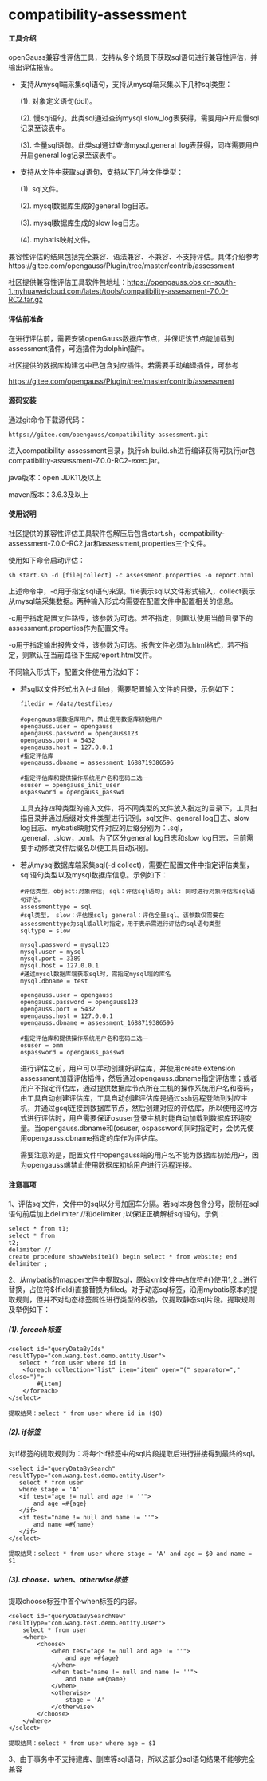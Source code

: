 # compatibility-assessment

#### 工具介绍
openGauss兼容性评估工具，支持从多个场景下获取sql语句进行兼容性评估，并输出评估报告。

- 支持从mysql端采集sql语句，支持从mysql端采集以下几种sql类型：

  (1). 对象定义语句(ddl)。

  (2). 慢sql语句。此类sql通过查询mysql.slow_log表获得，需要用户开启慢sql记录至该表中。

  (3). 全量sql语句。此类sql通过查询mysql.general_log表获得，同样需要用户开启general log记录至该表中。

- 支持从文件中获取sql语句，支持以下几种文件类型：

  (1). sql文件。

  (2). mysql数据库生成的general log日志。

  (3). mysql数据库生成的slow log日志。

  (4). mybatis映射文件。

兼容性评估的结果包括完全兼容、语法兼容、不兼容、不支持评估。具体介绍参考https://gitee.com/opengauss/Plugin/tree/master/contrib/assessment

社区提供兼容性评估工具软件包地址：https://opengauss.obs.cn-south-1.myhuaweicloud.com/latest/tools/compatibility-assessment-7.0.0-RC2.tar.gz

#### 评估前准备

在进行评估前，需要安装openGauss数据库节点，并保证该节点能加载到assessment插件，可选插件为dolphin插件。

社区提供的数据库构建包中已包含对应插件。若需要手动编译插件，可参考

https://gitee.com/opengauss/Plugin/tree/master/contrib/assessment

#### 源码安装

通过git命令下载源代码：

```
https://gitee.com/opengauss/compatibility-assessment.git
```

进入compatibility-assessment目录，执行sh build.sh进行编译获得可执行jar包compatibility-assessment-7.0.0-RC2-exec.jar。

java版本：open JDK11及以上

maven版本：3.6.3及以上

#### 使用说明

社区提供的兼容性评估工具软件包解压后包含start.sh，compatibility-assessment-7.0.0-RC2.jar和assessment,properties三个文件。

使用如下命令启动评估：

```
sh start.sh -d [file|collect] -c assessment.properties -o report.html
```

上述命令中，-d用于指定sql语句来源。file表示sql以文件形式输入，collect表示从mysql端采集数据。两种输入形式均需要在配置文件中配置相关的信息。

-c用于指定配置文件路径，该参数为可选。若不指定，则默认使用当前目录下的assessment.properties作为配置文件。

-o用于指定输出报告文件，该参数为可选。报告文件必须为.html格式，若不指定，则默认在当前路径下生成report.html文件。

不同输入形式下，配置文件使用方法如下：

- 若sql以文件形式出入(-d file)，需要配置输入文件的目录，示例如下：

  ```
  filedir = /data/testfiles/
  
  #opengauss端数据库用户，禁止使用数据库初始用户
  opengauss.user = opengauss
  opengauss.password = opengauss123
  opengauss.port = 5432
  opengauss.host = 127.0.0.1
  #指定评估库
  opengauss.dbname = assessment_1688719386596
  
  #指定评估库和提供操作系统用户名和密码二选一
  osuser = opengauss_init_user
  ospassword = opengauss_passwd
  ```

  工具支持四种类型的输入文件，将不同类型的文件放入指定的目录下，工具扫描目录并通过后缀对文件类型进行识别，sql文件、general log日志、slow log日志、mybatis映射文件对应的后缀分别为：.sql， .general，.slow，.xml。为了区分general log日志和slow log日志，目前需要手动修改文件后缀名以便工具自动识别。

- 若从mysql数据库端采集sql(-d collect)，需要在配置文件中指定评估类型，sql语句类型以及mysql数据库信息。示例如下：

  ```
  #评估类型，object:对象评估; sql：评估sql语句; all: 同时进行对象评估和sql语句评估。
  assessmenttype = sql
  #sql类型， slow：评估慢sql; general：评估全量sql。该参数仅需要在assessmenttype为sql或all时指定，用于表示需进行评估的sql语句类型
  sqltype = slow
  
  mysql.password = mysql123 
  mysql.user = mysql
  mysql.port = 3389
  mysql.host = 127.0.0.1
  #通过mysql数据库端获取sql时，需指定mysql端的库名
  mysql.dbname = test
  
  opengauss.user = opengauss
  opengauss.password = opengauss123
  opengauss.port = 5432
  opengauss.host = 127.0.0.1
  opengauss.dbname = assessment_1688719386596
  
  #指定评估库和提供操作系统用户名和密码二选一
  osuser = omm
  ospassword = opengauss_passwd
  ```
  
  进行评估之前，用户可以手动创建好评估库，并使用create extension assessment加载评估插件，然后通过opengauss.dbname指定评估库；或者用户不指定评估库，通过提供数据库节点所在主机的操作系统用户名和密码，由工具自动创建评估库，工具自动创建评估库是通过ssh远程登陆到对应主机，并通过gsql连接到数据库节点，然后创建对应的评估库，所以使用这种方式进行评估时，用户需要保证osuser登录主机时能自动加载到数据库环境变量。当opengauss.dbname和(osuser, ospassword)同时指定时，会优先使用opengauss.dbname指定的库作为评估库。
  
  需要注意的是，配置文件中opengauss端的用户名不能为数据库初始用户，因为opengauss端禁止使用数据库初始用户进行远程连接。

#### 注意事项

1、评估sql文件，文件中的sql以分号加回车分隔。若sql本身包含分号，限制在sql语句前后加上delimiter //和delimiter ;以保证正确解析sql语句。示例：

```
select * from t1;
select * from
t2;
delimiter //
create procedure showWebsite1() begin select * from website; end
delimiter ;
```

2、从mybatis的mapper文件中提取sql，原始xml文件中占位符#{}使用$1,$2...进行替换，占位符${field}直接替换为filed。对于动态sql标签，沿用mybatis原本的提取规则，但并不对动态标签属性进行类型的校验，仅提取静态sql片段。提取规则及举例如下：

##### (1). foreach标签

```
<select id="queryDataByIds" resultType="com.wang.test.demo.entity.User">
   select * from user where id in
    <foreach collection="list" item="item" open="(" separator="," close=")">
        #{item}
    </foreach>
</select>
```

```
提取结果：select * from user where id in ($0)
```

##### (2). if标签

对if标签的提取规则为：将每个if标签中的sql片段提取后进行拼接得到最终的sql。

```
<select id="queryDataBySearch" resultType="com.wang.test.demo.entity.User">
   select * from user
   where stage = 'A'
   <if test="age != null and age != ''">
       and age =#{age}
   </if>
   <if test="name != null and name != ''">
       and name =#{name}
   </if>
</select>
```

```
提取结果：select * from user where stage = 'A' and age = $0 and name = $1
```

##### (3). choose、when、otherwise标签

提取choose标签中首个when标签的内容。

```
<select id="queryDataBySearchNew" resultType="com.wang.test.demo.entity.User">
    select * from user
    <where>
        <choose>
            <when test="age != null and age != ''">
                and age =#{age}
            </when>
            <when test="name != null and name != ''">
                and name =#{name}
            </when>
            <otherwise>
                stage = 'A'
            </otherwise>
        </choose>
    </where>
</select>
```

```
提取结果：select * from user where age = $1
```
3、由于事务中不支持建库、删库等sql语句，所以这部分sql语句结果不能够完全兼容